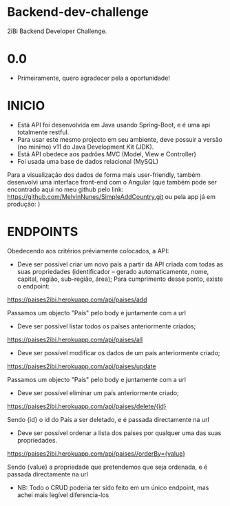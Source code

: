 # Backend-dev-challenge

2iBi Backend Developer Challenge.

# 0.0

- Primeiramente, quero agradecer pela a oportunidade!

# INICIO

- Está API foi desenvolvida em Java usando Spring-Boot, e é uma api totalmente restful.
- Para usar este mesmo projecto em seu ambiente, deve possuir a versão (no minímo) v11 do Java Development Kit (JDK).
- Está API obedece aos padrões MVC (Model, View e Controller)
- Foi usada uma base de dados relacional (MySQL)

Para a visualização dos dados de forma mais user-friendly, também desenvolvi uma interface front-end com o Angular (que também pode ser encontrado aqui no meu github pelo link: https://github.com/MelvinNunes/SimpleAddCountry.git ou pela app já em produção:  )

# ENDPOINTS

Obedecendo aos critérios préviamente colocados, a API:

- Deve ser possível criar um novo país a partir da API criada com todas as suas propriedades (identificador – gerado automaticamente, nome, capital, região, sub-região, área);
Para cumprimento desse ponto, existe o endpoint:

https://paises2ibi.herokuapp.com/api/paises/add

Passamos um objecto "País" pelo body e juntamente com a url

- Deve ser possível listar todos os países anteriormente criados;

https://paises2ibi.herokuapp.com/api/paises/all

- Deve ser possível modificar os dados de um país anteriormente criado;

https://paises2ibi.herokuapp.com/api/paises/update

Passamos um objecto "País" pelo body e juntamente com a url

- Deve ser possível eliminar um país anteriormente criado;

https://paises2ibi.herokuapp.com/api/paises/delete/{id}

Sendo {id} o id do País a ser deletado, e é passada directamente na url

- Deve ser possível ordenar a lista dos países por qualquer uma das suas propriedades.

https://paises2ibi.herokuapp.com/api/paises//orderBy={value}

Sendo {value} a propriedade que pretendemos que seja ordenada, e é passada directamente na url

- NB: Todo o CRUD poderia ter sido feito em um único endpoint, mas achei mais legível diferencia-los
